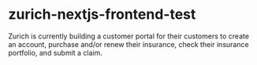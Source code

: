 # zurich-nextjs-frontend-test
Zurich is currently building a customer portal for their customers to create an account, purchase and/or renew their insurance, check their insurance portfolio, and submit a claim.
